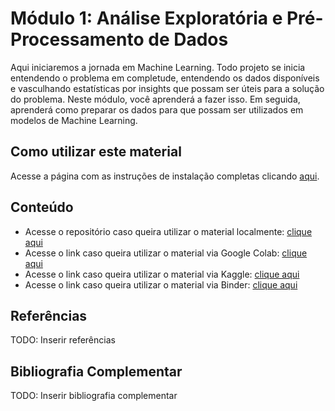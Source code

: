 # Módulo 1: Análise Exploratória e Pré-Processamento de Dados

Aqui iniciaremos a jornada em Machine Learning. Todo projeto se inicia entendendo o problema em completude, entendendo os dados disponíveis e vasculhando estatísticas por insights que possam ser úteis para a solução do problema. Neste módulo, você aprenderá a fazer isso. Em seguida, aprenderá como preparar os dados para que possam ser utilizados em modelos de Machine Learning.

## Como utilizar este material

Acesse a página com as instruções de instalação completas clicando [aqui](https://thomaschiari.github.io/ML_AI-Training/#utilizacao).

## Conteúdo

- Acesse o repositório caso queira utilizar o material localmente: [clique aqui](https://github.com/thomaschiari/ML_AI-Training/blob/main/M1-Introduction/Exploratory-Preprocessing.ipynb)
- Acesse o link caso queira utilizar o material via Google Colab: [clique aqui](https://colab.research.google.com/github/thomaschiari/ML_AI-Training/blob/main/M1-Introduction/Exploratory-Preprocessing.ipynb)
- Acesse o link caso queira utilizar o material via Kaggle: [clique aqui](https://kaggle.com/kernels/welcome?src=https://github.com/thomaschiari/ML_AI-Training/blob/main/M1-Introduction/Exploratory-Preprocessing.ipynb)
- Acesse o link caso queira utilizar o material via Binder: [clique aqui](https://mybinder.org/v2/gh/thomaschiari/ML_AI-Training/HEAD)

## Referências

TODO: Inserir referências

## Bibliografia Complementar

TODO: Inserir bibliografia complementar